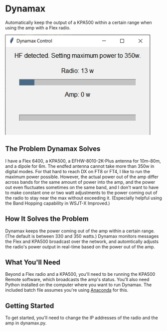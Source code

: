 # Dynamax

Automatically keep the output of a KPA500 within a certain range when using the amp with a Flex radio.

![Screenshot](dynamax.png)

## The Problem Dynamax Solves

I have a Flex 6400, a KPA500, a EFHW-8010-2K-Plus antenna for 10m-80m, and a dipole for 6m. The endfed antenna cannot take more than 350w in digital modes. For that hard to reach DX on FT8 or FT4, I like to run the maximum power possible. However, the actual power out of the amp differ across bands for the same amount of power into the amp, and the power out even fluctuates sometimes on the same band, and I don't want to have to make constant one or two watt adjustments to the power coming out of the radio to stay near the max without exceeding it. (Especially helpful using the Band Hopping capability in WSJT-X Improved.)

## How It Solves the Problem

Dynamax keeps the power coming out of the amp within a certain range. (The default is between 330 and 350 watts.) Dynamax monitors messages the Flex and KPA500 broadcast over the network, and automtically adjusts the radio's power output in real-time based on the power out of the amp.

## What You'll Need

Beyond a Flex radio and a KPA500, you'll need to be running the KPA500 Remote software, which broadcasts the amp's status. You'll also need Python installed on the computer where you want to run Dynamax. The included batch file assumes you're using [Anaconda](https://www.anaconda.com/download) for this.

## Getting Started

To get started, you'll need to change the IP addresses of the radio and the amp in dynamax.py.
